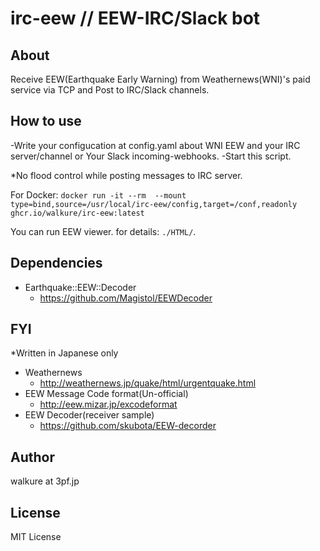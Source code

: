 # irc-eew // EEW-IRC/Slack bot

## About

Receive EEW(Earthquake Early Warning) from Weathernews(WNI)'s paid service via TCP
and Post to IRC/Slack channels.

## How to use

-Write your configucation at config.yaml about WNI EEW and your IRC server/channel or Your Slack incoming-webhooks.
-Start this script.

*No flood control while posting messages to IRC server.

For Docker: `docker run -it --rm  --mount type=bind,source=/usr/local/irc-eew/config,target=/conf,readonly ghcr.io/walkure/irc-eew:latest`

You can run EEW viewer. for details: `./HTML/`.

## Dependencies

- Earthquake::EEW::Decoder
  - <https://github.com/Magistol/EEWDecoder>

## FYI

*Written in Japanese only

- Weathernews
  - <http://weathernews.jp/quake/html/urgentquake.html>
- EEW Message Code format(Un-official)
  - <http://eew.mizar.jp/excodeformat>
- EEW Decoder(receiver sample)
  - <https://github.com/skubota/EEW-decorder>

## Author

 walkure at 3pf.jp

## License

 MIT License
